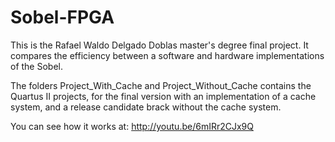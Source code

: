 Sobel-FPGA
=======

This is the Rafael Waldo Delgado Doblas master's degree final project.
It compares the efficiency between a software and hardware 
implementations of the Sobel.

The folders Project_With_Cache and Project_Without_Cache contains the
Quartus II projects, for the final version with an implementation of
a cache system, and a release candidate brack without the cache system.

You can see how it works at:
http://youtu.be/6mIRr2CJx9Q


